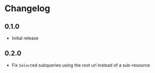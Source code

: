 # Changelog

## 0.1.0
- Initial release

## 0.2.0
- Fix `Select`ed subqueries using the root url instead of a sub-resource
